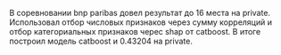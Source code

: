 В соревновании bnp paribas довел результат до 16 места на private.
Использовал отбор числовых признаков через сумму корреляций и отбор
категориальных признаков черес shap от catboost.
В итоге построил модель catboost и 0.43204 на private.